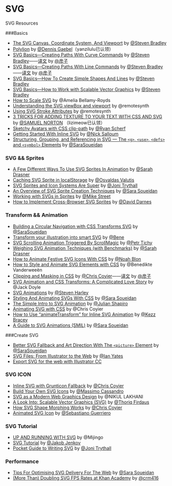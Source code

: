 # SVG
SVG Resources

###Basics

- [The SVG Canvas, Coordinate System, And Viewport](http://www.vanseodesign.com/web-design/svg-viewport/) by [@Steven Bradley](http://www.vanseodesign.com/about/)
- [Polylion](https://css-tricks.com/polylion/) by [@Dennis Gaebel](http://grayghostvisuals.com/)（yanzilulu已认领）
- [SVG Basics—Creating Paths With Curve Commands](http://www.vanseodesign.com/web-design/svg-paths-curve-commands/) by [@Steven Bradley](http://www.vanseodesign.com/about/)——[译文](http://www.w3cplus.com/svg/svg-paths-curve-commands.html) by [@彦子](http://weibo.com/793617505sy)
- [SVG Basics—Creating Paths With Line Commands](http://www.vanseodesign.com/web-design/svg-paths-line-commands/) by [@Steven Bradley](http://www.vanseodesign.com/about/)——[译文](http://www.w3cplus.com/svg/svg-paths-line-commands.html) by [@彦子](http://weibo.com/793617505sy)
- [SVG Basics—How To Create Simple Shapes And Lines](http://www.vanseodesign.com/web-design/svg-shapes-lines/)  by [@Steven Bradley](http://www.vanseodesign.com/about/)
- [SVG Basics—How to Work with Scalable Vector Graphics](http://www.vanseodesign.com/web-design/svg-basics/) by [@Steven Bradley](http://www.vanseodesign.com/about/)
- [How to Scale SVG](https://css-tricks.com/scale-svg/) by @Amelia Bellamy-Royds
- [Understanding the SVG viewBox and viewport](http://modernweb.com/2014/06/19/understanding-the-svg-viewbox-and-viewport/) by @remotesynth
- [Using SVG Stroke Attributes](http://modernweb.com/2014/07/09/using-svg-stroke-attributes/) by @remotesynth
- [3 TRICKS FOR ADDING TEXTURE TO YOUR TEXT WITH CSS AND SVG](http://www.webdesignerdepot.com/2014/12/3-tricks-for-adding-texture-to-your-text-with-css-and-svg/) by [@SAMUEL NORTON](http://www.webdesignerdepot.com/author/Samuel-Norton) （lizimeow已认领）
- [Sketchy Avatars with CSS clip-path](https://css-tricks.com/sketchy-avatars-css-clip-path/) by [@Ryan Scherf](http://twitter.com/ryanscherf)
- [Getting Started With Inline SVG](http://marketblog.envato.com/learn-something-new/getting-started-inline-svg/) by [@Nick Salloum](http://marketblog.envato.com/author/nick-salloum/)
- [Structuring, Grouping, and Referencing in SVG — The `<g>`, `<use>`, `<defs>` and `<symbol>` Elements](http://sarasoueidan.com/blog/structuring-grouping-referencing-in-svg/) by [@SaraSoueidan](http://twitter.com/SaraSoueidan)

### SVG && Sprites

- [A Few Different Ways To Use SVG Sprites In Animation](http://www.smashingmagazine.com/2015/03/17/different-ways-to-use-svg-sprites-in-animation/) by [@Sarah Drasner](http://www.smashingmagazine.com/author/sarahdrasner/)
- [Caching SVG Sprite in localStorage](http://osvaldas.info/caching-svg-sprite-in-localstorage) by [@Osvaldas Valutis](http://osvaldas.info/about)
- [SVG Sprites and Icon Systems Are Super](https://lincolnloop.com/blog/svg-sprites-and-icon-systems-are-super/) by [@Joni Trythall](https://lincolnloop.com/team/joni-trythall/)
- [An Overview of SVG Sprite Creation Techniques](http://24ways.org/2014/an-overview-of-svg-sprite-creation-techniques/) by [@Sara Soueidan](http://24ways.org/2014/an-overview-of-svg-sprite-creation-techniques/#author)
- [Working with SVGs in Sprites](https://www.liquidlight.co.uk/blog/article/working-with-svgs-in-sprites/) by [@Mike Street](https://www.liquidlight.co.uk/team/mike-street/)
- [How to Implement Cross-Browser SVG Sprites](http://webdesign.tutsplus.com/tutorials/how-to-implement-cross-browser-svg-sprites--cms-22427) by [@David Darnes](http://tutsplus.com/authors/david-darnes)

### Transform && Animation

- [Building a Circular Navigation with CSS Transforms SVG](http://sarasoueidan.com/blog/building-a-circular-navigation-with-svg/) by [@SaraSoueidan](http://twitter.com/SaraSoueidan)
- [Transform your illustration into smart SVG](https://medium.com/@benev/transform-your-illustration-into-smart-svg-51b505f908f0) by [@Bene](https://medium.com/@benev)
- [SVG Scrolling Animation Triggered By ScrollMagic](https://ihatetomatoes.net/svg-scrolling-animation-triggered-scrollmagic/) by [@Petr Tichy](http://www.twitter.com/ihatetomatoes)
- [Weighing SVG Animation Techniques (with Benchmarks)](https://css-tricks.com/weighing-svg-animation-techniques-benchmarks/) by [@Sarah Drasner](https://sarahdrasnerdesign.com/)
- [How to Animate Festive SVG Icons With CSS](http://webdesign.tutsplus.com/tutorials/how-to-animate-festive-svg-icons-with-css--webdesign-17658) by [@Noah Blon](http://tutsplus.com/authors/noah-blon)
- [How to Style and Animate SVG Elements with CSS](http://medialoot.com/blog/how-to-style-and-animate-svg-elements-with-css/) by @Benedikte Vanderweeën
- [Clipping and Masking in CSS](https://css-tricks.com/clipping-masking-css/) by [@Chris Coyier](https://css-tricks.com/)——[译文](http://www.w3cplus.com/css3/clipping-masking-css.html) by [@彦子](https://github.com/yanzilulu)
- [SVG Animation and CSS Transforms: A Complicated Love Story](https://css-tricks.com/svg-animation-on-css-transforms/) by @Jack Doyle
- [SVG Animations](https://robots.thoughtbot.com/svg-animations) by [@Steven Harley](https://twitter.com/smharley)
- [Styling And Animating SVGs With CSS](http://www.smashingmagazine.com/2014/11/03/styling-and-animating-svgs-with-css/) by [@Sara Soueidan](http://www.smashingmagazine.com/author/sarasoueidan/)
- [The Simple Intro to SVG Animation](http://davidwalsh.name/svg-animation) by [@Julian Shapiro](http://velocityjs.org/)
- [Animating SVG with CSS](https://css-tricks.com/animating-svg-css/) by @Chris Coyier
- [How to Use “animateTransform” for Inline SVG Animation](http://webdesign.tutsplus.com/tutorials/how-to-use-animatetransform-for-inline-svg-animation--cms-22296) by [@Kezz Bracey](http://tutsplus.com/authors/kezz-bracey)
- [A Guide to SVG Animations (SMIL)](https://css-tricks.com/guide-svg-animations-smil/) by [@Sara Soueidan](http://sarasoueidan.com/)

###Create SVG 

- [Better SVG Fallback and Art Direction With The `<picture>` Element](http://sarasoueidan.com/blog/svg-picture/) by [@SaraSoueidan](http://twitter.com/SaraSoueidan)
- [SVG Files: From Illustrator to the Web](http://design.tutsplus.com/tutorials/svg-files-from-illustrator-to-the-web--vector-20899) by [@Ian Yates](http://tutsplus.com/authors/ian-yates)
- [Export SVG for the web with Illustrator CC](http://creativedroplets.com/export-svg-for-the-web-with-illustrator-cc/)

### SVG ICON

- [Inline SVG with Grunticon Fallback](https://css-tricks.com/inline-svg-grunticon-fallback/) by [@Chris Coyier](https://css-tricks.com)
- [Build Your Own SVG Icons](http://www.sitepoint.com/build-svg-icons/) by [@Massimo Cassandro](http://www.sitepoint.com/author/mcassandro/)
- [SVG as a Modern Web Graphics Design](http://css-diary.com/svg-as-a-modern-web-graphics-design/) by @NIKUL LAKHANI
- [A Look Into: Scalable Vector Graphics (SVG)](http://www.hongkiat.com/blog/scalable-vector-graphic/) by [@Thoriq Firdaus](http://www.hongkiat.com/blog/author/thoriq/)
- [How SVG Shape Morphing Works](https://css-tricks.com/svg-shape-morphing-works/) by [@Chris Coyier](https://css-tricks.com/)
- [Animated SVG Icon](http://codyhouse.co/gem/animate-svg-icons-with-css-and-snap/) by [@Sebastiano Guerriero](https://twitter.com/guerriero_se)


### SVG Tutorial

- [UP AND RUNNING WITH SVG](http://svgtutorial.com/) by @Mijingo
- [SVG Tutorial](http://tutorials.jenkov.com/svg/svg-animation.html) by [@Jakob Jenkov](http://jakob.jenkov.com/)
- [Pocket Guide to Writing SVG](https://github.com/jonitrythall/svgpocketguide/blob/master/svgpocketguide.md) by [@Joni Trythall](https://github.com/jonitrythall)

### Performance

- [Tips For Optimising SVG Delivery For The Web](http://calendar.perfplanet.com/2014/tips-for-optimising-svg-delivery-for-the-web/) by [@Sara Soueidan](http://sarasoueidan.com/)
- [(More Than) Doubling SVG FPS Rates at Khan Academy](http://www.crmarsh.com/svg-performance/) by [@crm416](http://www.github.com/crm416)

